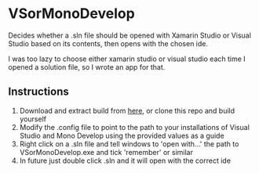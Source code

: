 VSorMonoDevelop
===============


Decides whether a .sln file should be opened with Xamarin Studio or Visual Studio based on its contents, then opens with the chosen ide.

I was too lazy to choose either xamarin studio or visual studio each time I opened a solution file, so I wrote an app for that.


Instructions
-------
1. Download and extract build from [here](http://matthewoneill.com/uploads/VSorMonoDevelop.zip "download link"), or clone this repo and build yourself
2. Modify the .config file to point to the path to your installations of Visual Studio and Mono Develop using the provided values as a guide
3. Right click on a .sln file and tell windows to 'open with...' the path to VSorMonoDevelop.exe and tick 'remember' or similar
4. In future just double click .sln and it will open with the correct ide
